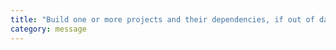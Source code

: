 ```yaml
---
title: "Build one or more projects and their dependencies, if out of date"
category: message
---
```

